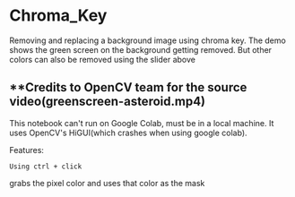 # Chroma_Key
Removing and replacing a background image using chroma key. The demo shows the green screen on the background getting removed. But other colors can also be removed using the slider above

## **Credits to OpenCV team for the source video(greenscreen-asteroid.mp4)

This notebook can't run on Google Colab, must be in a local machine. It uses OpenCV's HiGUI(which crashes when using google colab).

Features:
```
Using ctrl + click
```
grabs the pixel color and uses that color as the mask
![]()
